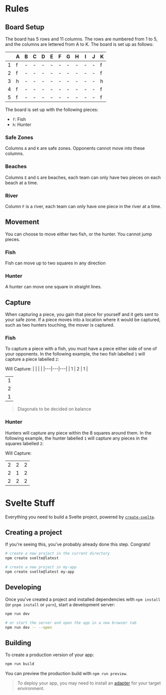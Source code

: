 # Rules

## Board Setup

The board has 5 rows and 11 columns. The rows are numbered from 1 to 5, and the columns are lettered from A to K. The board is set up as follows:


|   | A | B | C | D | E | F | G | H | I | J | K |
|---|---|---|---|---|---|---|---|---|---|---|---|
| 1 | f | - | - | - | - | - | - | - | - | - | f |
| 2 | f | - | - | - | - | - | - | - | - | - | f |
| 3 | h | - | - | - | - | - | - | - | - | - | h |
| 4 | f | - | - | - | - | - | - | - | - | - | f |
| 5 | f | - | - | - | - | - | - | - | - | - | f |

The board is set up with the following pieces:

- `f`: Fish
- `h`: Hunter

### Safe Zones

Columns `A` and `K` are safe zones. Opponents cannot move into these columns.

### Beaches

Columns `E` and `G` are beaches, each team can only have two pieces on each beach at a time.

### River

Column `F` is a river, each team can only have one piece in the river at a time.

## Movement

You can choose to move either two fish, or the hunter. You cannot jump pieces.

### Fish

Fish can move up to two squares in any direction

### Hunter

A hunter can move one square in straight lines.

## Capture

When capturing a piece, you gain that piece for yourself and it gets sent to your safe zone. If a piece moves into a location where it would be captured, such as two hunters touching, the mover is captured.

### Fish

To capture a piece with a fish, you must have a piece either side of one of your opponents. In the following example, the two fish labelled `1` will capture a piece labelled `2`:

Will Capture:
|   |   |   |
|---|---|---|
| 1 | 2 | 1 |

|   |
|---|
| 1 |
| 2 |
| 1 |

> Diagonals to be decided on balance

### Hunter

Hunters will capture any piece within the 8 squares around them. In the following example, the hunter labelled `1` will capture any pieces in the squares labelled `2`:

Will Capture:

|   |   |   |
|---|---|---|
| 2 | 2 | 2 |
| 2 | 1 | 2 |
| 2 | 2 | 2 |

# Svelte Stuff

Everything you need to build a Svelte project, powered by [`create-svelte`](https://github.com/sveltejs/kit/tree/main/packages/create-svelte).

## Creating a project

If you're seeing this, you've probably already done this step. Congrats!

```bash
# create a new project in the current directory
npm create svelte@latest

# create a new project in my-app
npm create svelte@latest my-app
```

## Developing

Once you've created a project and installed dependencies with `npm install` (or `pnpm install` or `yarn`), start a development server:

```bash
npm run dev

# or start the server and open the app in a new browser tab
npm run dev -- --open
```

## Building

To create a production version of your app:

```bash
npm run build
```

You can preview the production build with `npm run preview`.

> To deploy your app, you may need to install an [adapter](https://kit.svelte.dev/docs/adapters) for your target environment.
